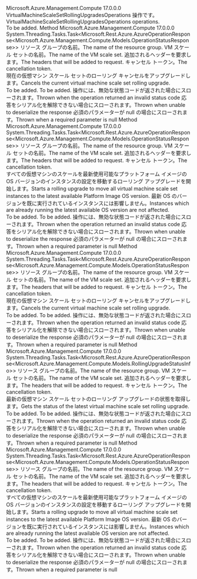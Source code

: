 <Type Name="IVirtualMachineScaleSetRollingUpgradesOperations" FullName="Microsoft.Azure.Management.Compute.IVirtualMachineScaleSetRollingUpgradesOperations">
  <TypeSignature Language="C#" Value="public interface IVirtualMachineScaleSetRollingUpgradesOperations" />
  <TypeSignature Language="ILAsm" Value=".class public interface auto ansi abstract IVirtualMachineScaleSetRollingUpgradesOperations" />
  <TypeSignature Language="DocId" Value="T:Microsoft.Azure.Management.Compute.IVirtualMachineScaleSetRollingUpgradesOperations" />
  <TypeSignature Language="VB.NET" Value="Public Interface IVirtualMachineScaleSetRollingUpgradesOperations" />
  <TypeSignature Language="F#" Value="type IVirtualMachineScaleSetRollingUpgradesOperations = interface" />
  <AssemblyInfo>
    <AssemblyName>Microsoft.Azure.Management.Compute</AssemblyName>
    <AssemblyVersion>17.0.0.0</AssemblyVersion>
  </AssemblyInfo>
  <Interfaces />
  <Docs>
    <summary>
            <span data-ttu-id="a6894-101">VirtualMachineScaleSetRollingUpgradesOperations 操作です。</span><span class="sxs-lookup"><span data-stu-id="a6894-101">VirtualMachineScaleSetRollingUpgradesOperations operations.</span></span>
            </summary>
    <remarks>To be added.</remarks>
  </Docs>
  <Members>
    <Member MemberName="BeginCancelWithHttpMessagesAsync">
      <MemberSignature Language="C#" Value="public System.Threading.Tasks.Task&lt;Microsoft.Rest.Azure.AzureOperationResponse&lt;Microsoft.Azure.Management.Compute.Models.OperationStatusResponse&gt;&gt; BeginCancelWithHttpMessagesAsync (string resourceGroupName, string vmScaleSetName, System.Collections.Generic.Dictionary&lt;string,System.Collections.Generic.List&lt;string&gt;&gt; customHeaders = null, System.Threading.CancellationToken cancellationToken = null);" />
      <MemberSignature Language="ILAsm" Value=".method public hidebysig newslot virtual instance class System.Threading.Tasks.Task`1&lt;class Microsoft.Rest.Azure.AzureOperationResponse`1&lt;class Microsoft.Azure.Management.Compute.Models.OperationStatusResponse&gt;&gt; BeginCancelWithHttpMessagesAsync(string resourceGroupName, string vmScaleSetName, class System.Collections.Generic.Dictionary`2&lt;string, class System.Collections.Generic.List`1&lt;string&gt;&gt; customHeaders, valuetype System.Threading.CancellationToken cancellationToken) cil managed" />
      <MemberSignature Language="DocId" Value="M:Microsoft.Azure.Management.Compute.IVirtualMachineScaleSetRollingUpgradesOperations.BeginCancelWithHttpMessagesAsync(System.String,System.String,System.Collections.Generic.Dictionary{System.String,System.Collections.Generic.List{System.String}},System.Threading.CancellationToken)" />
      <MemberSignature Language="F#" Value="abstract member BeginCancelWithHttpMessagesAsync : string * string * System.Collections.Generic.Dictionary&lt;string, System.Collections.Generic.List&lt;string&gt;&gt; * System.Threading.CancellationToken -&gt; System.Threading.Tasks.Task&lt;Microsoft.Rest.Azure.AzureOperationResponse&lt;Microsoft.Azure.Management.Compute.Models.OperationStatusResponse&gt;&gt;" Usage="iVirtualMachineScaleSetRollingUpgradesOperations.BeginCancelWithHttpMessagesAsync (resourceGroupName, vmScaleSetName, customHeaders, cancellationToken)" />
      <MemberType>Method</MemberType>
      <AssemblyInfo>
        <AssemblyName>Microsoft.Azure.Management.Compute</AssemblyName>
        <AssemblyVersion>17.0.0.0</AssemblyVersion>
      </AssemblyInfo>
      <ReturnValue>
        <ReturnType>System.Threading.Tasks.Task&lt;Microsoft.Rest.Azure.AzureOperationResponse&lt;Microsoft.Azure.Management.Compute.Models.OperationStatusResponse&gt;&gt;</ReturnType>
      </ReturnValue>
      <Parameters>
        <Parameter Name="resourceGroupName" Type="System.String" />
        <Parameter Name="vmScaleSetName" Type="System.String" />
        <Parameter Name="customHeaders" Type="System.Collections.Generic.Dictionary&lt;System.String,System.Collections.Generic.List&lt;System.String&gt;&gt;" />
        <Parameter Name="cancellationToken" Type="System.Threading.CancellationToken" />
      </Parameters>
      <Docs>
        <param name="resourceGroupName">
            <span data-ttu-id="a6894-102">リソース グループの名前。</span><span class="sxs-lookup"><span data-stu-id="a6894-102">The name of the resource group.</span></span>
            </param>
        <param name="vmScaleSetName">
            <span data-ttu-id="a6894-103">VM スケール セットの名前。</span><span class="sxs-lookup"><span data-stu-id="a6894-103">The name of the VM scale set.</span></span>
            </param>
        <param name="customHeaders">
            <span data-ttu-id="a6894-104">追加されるヘッダーを要求します。</span><span class="sxs-lookup"><span data-stu-id="a6894-104">The headers that will be added to request.</span></span>
            </param>
        <param name="cancellationToken">
            <span data-ttu-id="a6894-105">キャンセル トークン。</span><span class="sxs-lookup"><span data-stu-id="a6894-105">The cancellation token.</span></span>
            </param>
        <summary>
            <span data-ttu-id="a6894-106">現在の仮想マシン スケール セットのローリング キャンセルをアップグレードします。</span><span class="sxs-lookup"><span data-stu-id="a6894-106">Cancels the current virtual machine scale set rolling upgrade.</span></span>
            </summary>
        <returns>To be added.</returns>
        <remarks>To be added.</remarks>
        <exception cref="T:Microsoft.Rest.Azure.CloudException">
            <span data-ttu-id="a6894-107">操作には、無効な状態コードが返された場合にスローされます。</span><span class="sxs-lookup"><span data-stu-id="a6894-107">Thrown when the operation returned an invalid status code</span></span>
            </exception>
        <exception cref="T:Microsoft.Rest.SerializationException">
            <span data-ttu-id="a6894-108">応答をシリアル化を解除できない場合にスローされます。</span><span class="sxs-lookup"><span data-stu-id="a6894-108">Thrown when unable to deserialize the response</span></span>
            </exception>
        <exception cref="T:Microsoft.Rest.ValidationException">
            <span data-ttu-id="a6894-109">必須のパラメーターが null の場合にスローされます。</span><span class="sxs-lookup"><span data-stu-id="a6894-109">Thrown when a required parameter is null</span></span>
            </exception>
      </Docs>
    </Member>
    <Member MemberName="BeginStartOSUpgradeWithHttpMessagesAsync">
      <MemberSignature Language="C#" Value="public System.Threading.Tasks.Task&lt;Microsoft.Rest.Azure.AzureOperationResponse&lt;Microsoft.Azure.Management.Compute.Models.OperationStatusResponse&gt;&gt; BeginStartOSUpgradeWithHttpMessagesAsync (string resourceGroupName, string vmScaleSetName, System.Collections.Generic.Dictionary&lt;string,System.Collections.Generic.List&lt;string&gt;&gt; customHeaders = null, System.Threading.CancellationToken cancellationToken = null);" />
      <MemberSignature Language="ILAsm" Value=".method public hidebysig newslot virtual instance class System.Threading.Tasks.Task`1&lt;class Microsoft.Rest.Azure.AzureOperationResponse`1&lt;class Microsoft.Azure.Management.Compute.Models.OperationStatusResponse&gt;&gt; BeginStartOSUpgradeWithHttpMessagesAsync(string resourceGroupName, string vmScaleSetName, class System.Collections.Generic.Dictionary`2&lt;string, class System.Collections.Generic.List`1&lt;string&gt;&gt; customHeaders, valuetype System.Threading.CancellationToken cancellationToken) cil managed" />
      <MemberSignature Language="DocId" Value="M:Microsoft.Azure.Management.Compute.IVirtualMachineScaleSetRollingUpgradesOperations.BeginStartOSUpgradeWithHttpMessagesAsync(System.String,System.String,System.Collections.Generic.Dictionary{System.String,System.Collections.Generic.List{System.String}},System.Threading.CancellationToken)" />
      <MemberSignature Language="F#" Value="abstract member BeginStartOSUpgradeWithHttpMessagesAsync : string * string * System.Collections.Generic.Dictionary&lt;string, System.Collections.Generic.List&lt;string&gt;&gt; * System.Threading.CancellationToken -&gt; System.Threading.Tasks.Task&lt;Microsoft.Rest.Azure.AzureOperationResponse&lt;Microsoft.Azure.Management.Compute.Models.OperationStatusResponse&gt;&gt;" Usage="iVirtualMachineScaleSetRollingUpgradesOperations.BeginStartOSUpgradeWithHttpMessagesAsync (resourceGroupName, vmScaleSetName, customHeaders, cancellationToken)" />
      <MemberType>Method</MemberType>
      <AssemblyInfo>
        <AssemblyName>Microsoft.Azure.Management.Compute</AssemblyName>
        <AssemblyVersion>17.0.0.0</AssemblyVersion>
      </AssemblyInfo>
      <ReturnValue>
        <ReturnType>System.Threading.Tasks.Task&lt;Microsoft.Rest.Azure.AzureOperationResponse&lt;Microsoft.Azure.Management.Compute.Models.OperationStatusResponse&gt;&gt;</ReturnType>
      </ReturnValue>
      <Parameters>
        <Parameter Name="resourceGroupName" Type="System.String" />
        <Parameter Name="vmScaleSetName" Type="System.String" />
        <Parameter Name="customHeaders" Type="System.Collections.Generic.Dictionary&lt;System.String,System.Collections.Generic.List&lt;System.String&gt;&gt;" />
        <Parameter Name="cancellationToken" Type="System.Threading.CancellationToken" />
      </Parameters>
      <Docs>
        <param name="resourceGroupName">
            <span data-ttu-id="a6894-110">リソース グループの名前。</span><span class="sxs-lookup"><span data-stu-id="a6894-110">The name of the resource group.</span></span>
            </param>
        <param name="vmScaleSetName">
            <span data-ttu-id="a6894-111">VM スケール セットの名前。</span><span class="sxs-lookup"><span data-stu-id="a6894-111">The name of the VM scale set.</span></span>
            </param>
        <param name="customHeaders">
            <span data-ttu-id="a6894-112">追加されるヘッダーを要求します。</span><span class="sxs-lookup"><span data-stu-id="a6894-112">The headers that will be added to request.</span></span>
            </param>
        <param name="cancellationToken">
            <span data-ttu-id="a6894-113">キャンセル トークン。</span><span class="sxs-lookup"><span data-stu-id="a6894-113">The cancellation token.</span></span>
            </param>
        <summary>
            <span data-ttu-id="a6894-114">すべての仮想マシンのスケールを最新使用可能なプラットフォーム イメージの OS バージョンのインスタンスの設定を移動するローリング アップグレードを開始します。</span><span class="sxs-lookup"><span data-stu-id="a6894-114">Starts a rolling upgrade to move all virtual machine scale set instances to the latest available Platform Image OS version.</span></span>
            <span data-ttu-id="a6894-115">最新 OS のバージョンを既に実行されているインスタンスには影響しません。</span><span class="sxs-lookup"><span data-stu-id="a6894-115">Instances which are already running the latest available OS version are not affected.</span></span>
            </summary>
        <returns>To be added.</returns>
        <remarks>To be added.</remarks>
        <exception cref="T:Microsoft.Rest.Azure.CloudException">
            <span data-ttu-id="a6894-116">操作には、無効な状態コードが返された場合にスローされます。</span><span class="sxs-lookup"><span data-stu-id="a6894-116">Thrown when the operation returned an invalid status code</span></span>
            </exception>
        <exception cref="T:Microsoft.Rest.SerializationException">
            <span data-ttu-id="a6894-117">応答をシリアル化を解除できない場合にスローされます。</span><span class="sxs-lookup"><span data-stu-id="a6894-117">Thrown when unable to deserialize the response</span></span>
            </exception>
        <exception cref="T:Microsoft.Rest.ValidationException">
            <span data-ttu-id="a6894-118">必須のパラメーターが null の場合にスローされます。</span><span class="sxs-lookup"><span data-stu-id="a6894-118">Thrown when a required parameter is null</span></span>
            </exception>
      </Docs>
    </Member>
    <Member MemberName="CancelWithHttpMessagesAsync">
      <MemberSignature Language="C#" Value="public System.Threading.Tasks.Task&lt;Microsoft.Rest.Azure.AzureOperationResponse&lt;Microsoft.Azure.Management.Compute.Models.OperationStatusResponse&gt;&gt; CancelWithHttpMessagesAsync (string resourceGroupName, string vmScaleSetName, System.Collections.Generic.Dictionary&lt;string,System.Collections.Generic.List&lt;string&gt;&gt; customHeaders = null, System.Threading.CancellationToken cancellationToken = null);" />
      <MemberSignature Language="ILAsm" Value=".method public hidebysig newslot virtual instance class System.Threading.Tasks.Task`1&lt;class Microsoft.Rest.Azure.AzureOperationResponse`1&lt;class Microsoft.Azure.Management.Compute.Models.OperationStatusResponse&gt;&gt; CancelWithHttpMessagesAsync(string resourceGroupName, string vmScaleSetName, class System.Collections.Generic.Dictionary`2&lt;string, class System.Collections.Generic.List`1&lt;string&gt;&gt; customHeaders, valuetype System.Threading.CancellationToken cancellationToken) cil managed" />
      <MemberSignature Language="DocId" Value="M:Microsoft.Azure.Management.Compute.IVirtualMachineScaleSetRollingUpgradesOperations.CancelWithHttpMessagesAsync(System.String,System.String,System.Collections.Generic.Dictionary{System.String,System.Collections.Generic.List{System.String}},System.Threading.CancellationToken)" />
      <MemberSignature Language="F#" Value="abstract member CancelWithHttpMessagesAsync : string * string * System.Collections.Generic.Dictionary&lt;string, System.Collections.Generic.List&lt;string&gt;&gt; * System.Threading.CancellationToken -&gt; System.Threading.Tasks.Task&lt;Microsoft.Rest.Azure.AzureOperationResponse&lt;Microsoft.Azure.Management.Compute.Models.OperationStatusResponse&gt;&gt;" Usage="iVirtualMachineScaleSetRollingUpgradesOperations.CancelWithHttpMessagesAsync (resourceGroupName, vmScaleSetName, customHeaders, cancellationToken)" />
      <MemberType>Method</MemberType>
      <AssemblyInfo>
        <AssemblyName>Microsoft.Azure.Management.Compute</AssemblyName>
        <AssemblyVersion>17.0.0.0</AssemblyVersion>
      </AssemblyInfo>
      <ReturnValue>
        <ReturnType>System.Threading.Tasks.Task&lt;Microsoft.Rest.Azure.AzureOperationResponse&lt;Microsoft.Azure.Management.Compute.Models.OperationStatusResponse&gt;&gt;</ReturnType>
      </ReturnValue>
      <Parameters>
        <Parameter Name="resourceGroupName" Type="System.String" />
        <Parameter Name="vmScaleSetName" Type="System.String" />
        <Parameter Name="customHeaders" Type="System.Collections.Generic.Dictionary&lt;System.String,System.Collections.Generic.List&lt;System.String&gt;&gt;" />
        <Parameter Name="cancellationToken" Type="System.Threading.CancellationToken" />
      </Parameters>
      <Docs>
        <param name="resourceGroupName">
            <span data-ttu-id="a6894-119">リソース グループの名前。</span><span class="sxs-lookup"><span data-stu-id="a6894-119">The name of the resource group.</span></span>
            </param>
        <param name="vmScaleSetName">
            <span data-ttu-id="a6894-120">VM スケール セットの名前。</span><span class="sxs-lookup"><span data-stu-id="a6894-120">The name of the VM scale set.</span></span>
            </param>
        <param name="customHeaders">
            <span data-ttu-id="a6894-121">追加されるヘッダーを要求します。</span><span class="sxs-lookup"><span data-stu-id="a6894-121">The headers that will be added to request.</span></span>
            </param>
        <param name="cancellationToken">
            <span data-ttu-id="a6894-122">キャンセル トークン。</span><span class="sxs-lookup"><span data-stu-id="a6894-122">The cancellation token.</span></span>
            </param>
        <summary>
            <span data-ttu-id="a6894-123">現在の仮想マシン スケール セットのローリング キャンセルをアップグレードします。</span><span class="sxs-lookup"><span data-stu-id="a6894-123">Cancels the current virtual machine scale set rolling upgrade.</span></span>
            </summary>
        <returns>To be added.</returns>
        <remarks>To be added.</remarks>
        <exception cref="T:Microsoft.Rest.Azure.CloudException">
            <span data-ttu-id="a6894-124">操作には、無効な状態コードが返された場合にスローされます。</span><span class="sxs-lookup"><span data-stu-id="a6894-124">Thrown when the operation returned an invalid status code</span></span>
            </exception>
        <exception cref="T:Microsoft.Rest.SerializationException">
            <span data-ttu-id="a6894-125">応答をシリアル化を解除できない場合にスローされます。</span><span class="sxs-lookup"><span data-stu-id="a6894-125">Thrown when unable to deserialize the response</span></span>
            </exception>
        <exception cref="T:Microsoft.Rest.ValidationException">
            <span data-ttu-id="a6894-126">必須のパラメーターが null の場合にスローされます。</span><span class="sxs-lookup"><span data-stu-id="a6894-126">Thrown when a required parameter is null</span></span>
            </exception>
      </Docs>
    </Member>
    <Member MemberName="GetLatestWithHttpMessagesAsync">
      <MemberSignature Language="C#" Value="public System.Threading.Tasks.Task&lt;Microsoft.Rest.Azure.AzureOperationResponse&lt;Microsoft.Azure.Management.Compute.Models.RollingUpgradeStatusInfo&gt;&gt; GetLatestWithHttpMessagesAsync (string resourceGroupName, string vmScaleSetName, System.Collections.Generic.Dictionary&lt;string,System.Collections.Generic.List&lt;string&gt;&gt; customHeaders = null, System.Threading.CancellationToken cancellationToken = null);" />
      <MemberSignature Language="ILAsm" Value=".method public hidebysig newslot virtual instance class System.Threading.Tasks.Task`1&lt;class Microsoft.Rest.Azure.AzureOperationResponse`1&lt;class Microsoft.Azure.Management.Compute.Models.RollingUpgradeStatusInfo&gt;&gt; GetLatestWithHttpMessagesAsync(string resourceGroupName, string vmScaleSetName, class System.Collections.Generic.Dictionary`2&lt;string, class System.Collections.Generic.List`1&lt;string&gt;&gt; customHeaders, valuetype System.Threading.CancellationToken cancellationToken) cil managed" />
      <MemberSignature Language="DocId" Value="M:Microsoft.Azure.Management.Compute.IVirtualMachineScaleSetRollingUpgradesOperations.GetLatestWithHttpMessagesAsync(System.String,System.String,System.Collections.Generic.Dictionary{System.String,System.Collections.Generic.List{System.String}},System.Threading.CancellationToken)" />
      <MemberSignature Language="F#" Value="abstract member GetLatestWithHttpMessagesAsync : string * string * System.Collections.Generic.Dictionary&lt;string, System.Collections.Generic.List&lt;string&gt;&gt; * System.Threading.CancellationToken -&gt; System.Threading.Tasks.Task&lt;Microsoft.Rest.Azure.AzureOperationResponse&lt;Microsoft.Azure.Management.Compute.Models.RollingUpgradeStatusInfo&gt;&gt;" Usage="iVirtualMachineScaleSetRollingUpgradesOperations.GetLatestWithHttpMessagesAsync (resourceGroupName, vmScaleSetName, customHeaders, cancellationToken)" />
      <MemberType>Method</MemberType>
      <AssemblyInfo>
        <AssemblyName>Microsoft.Azure.Management.Compute</AssemblyName>
        <AssemblyVersion>17.0.0.0</AssemblyVersion>
      </AssemblyInfo>
      <ReturnValue>
        <ReturnType>System.Threading.Tasks.Task&lt;Microsoft.Rest.Azure.AzureOperationResponse&lt;Microsoft.Azure.Management.Compute.Models.RollingUpgradeStatusInfo&gt;&gt;</ReturnType>
      </ReturnValue>
      <Parameters>
        <Parameter Name="resourceGroupName" Type="System.String" />
        <Parameter Name="vmScaleSetName" Type="System.String" />
        <Parameter Name="customHeaders" Type="System.Collections.Generic.Dictionary&lt;System.String,System.Collections.Generic.List&lt;System.String&gt;&gt;" />
        <Parameter Name="cancellationToken" Type="System.Threading.CancellationToken" />
      </Parameters>
      <Docs>
        <param name="resourceGroupName">
            <span data-ttu-id="a6894-127">リソース グループの名前。</span><span class="sxs-lookup"><span data-stu-id="a6894-127">The name of the resource group.</span></span>
            </param>
        <param name="vmScaleSetName">
            <span data-ttu-id="a6894-128">VM スケール セットの名前。</span><span class="sxs-lookup"><span data-stu-id="a6894-128">The name of the VM scale set.</span></span>
            </param>
        <param name="customHeaders">
            <span data-ttu-id="a6894-129">追加されるヘッダーを要求します。</span><span class="sxs-lookup"><span data-stu-id="a6894-129">The headers that will be added to request.</span></span>
            </param>
        <param name="cancellationToken">
            <span data-ttu-id="a6894-130">キャンセル トークン。</span><span class="sxs-lookup"><span data-stu-id="a6894-130">The cancellation token.</span></span>
            </param>
        <summary>
            <span data-ttu-id="a6894-131">最新の仮想マシン スケール セットのローリング アップグレードの状態を取得します。</span><span class="sxs-lookup"><span data-stu-id="a6894-131">Gets the status of the latest virtual machine scale set rolling upgrade.</span></span>
            </summary>
        <returns>To be added.</returns>
        <remarks>To be added.</remarks>
        <exception cref="T:Microsoft.Rest.Azure.CloudException">
            <span data-ttu-id="a6894-132">操作には、無効な状態コードが返された場合にスローされます。</span><span class="sxs-lookup"><span data-stu-id="a6894-132">Thrown when the operation returned an invalid status code</span></span>
            </exception>
        <exception cref="T:Microsoft.Rest.SerializationException">
            <span data-ttu-id="a6894-133">応答をシリアル化を解除できない場合にスローされます。</span><span class="sxs-lookup"><span data-stu-id="a6894-133">Thrown when unable to deserialize the response</span></span>
            </exception>
        <exception cref="T:Microsoft.Rest.ValidationException">
            <span data-ttu-id="a6894-134">必須のパラメーターが null の場合にスローされます。</span><span class="sxs-lookup"><span data-stu-id="a6894-134">Thrown when a required parameter is null</span></span>
            </exception>
      </Docs>
    </Member>
    <Member MemberName="StartOSUpgradeWithHttpMessagesAsync">
      <MemberSignature Language="C#" Value="public System.Threading.Tasks.Task&lt;Microsoft.Rest.Azure.AzureOperationResponse&lt;Microsoft.Azure.Management.Compute.Models.OperationStatusResponse&gt;&gt; StartOSUpgradeWithHttpMessagesAsync (string resourceGroupName, string vmScaleSetName, System.Collections.Generic.Dictionary&lt;string,System.Collections.Generic.List&lt;string&gt;&gt; customHeaders = null, System.Threading.CancellationToken cancellationToken = null);" />
      <MemberSignature Language="ILAsm" Value=".method public hidebysig newslot virtual instance class System.Threading.Tasks.Task`1&lt;class Microsoft.Rest.Azure.AzureOperationResponse`1&lt;class Microsoft.Azure.Management.Compute.Models.OperationStatusResponse&gt;&gt; StartOSUpgradeWithHttpMessagesAsync(string resourceGroupName, string vmScaleSetName, class System.Collections.Generic.Dictionary`2&lt;string, class System.Collections.Generic.List`1&lt;string&gt;&gt; customHeaders, valuetype System.Threading.CancellationToken cancellationToken) cil managed" />
      <MemberSignature Language="DocId" Value="M:Microsoft.Azure.Management.Compute.IVirtualMachineScaleSetRollingUpgradesOperations.StartOSUpgradeWithHttpMessagesAsync(System.String,System.String,System.Collections.Generic.Dictionary{System.String,System.Collections.Generic.List{System.String}},System.Threading.CancellationToken)" />
      <MemberSignature Language="F#" Value="abstract member StartOSUpgradeWithHttpMessagesAsync : string * string * System.Collections.Generic.Dictionary&lt;string, System.Collections.Generic.List&lt;string&gt;&gt; * System.Threading.CancellationToken -&gt; System.Threading.Tasks.Task&lt;Microsoft.Rest.Azure.AzureOperationResponse&lt;Microsoft.Azure.Management.Compute.Models.OperationStatusResponse&gt;&gt;" Usage="iVirtualMachineScaleSetRollingUpgradesOperations.StartOSUpgradeWithHttpMessagesAsync (resourceGroupName, vmScaleSetName, customHeaders, cancellationToken)" />
      <MemberType>Method</MemberType>
      <AssemblyInfo>
        <AssemblyName>Microsoft.Azure.Management.Compute</AssemblyName>
        <AssemblyVersion>17.0.0.0</AssemblyVersion>
      </AssemblyInfo>
      <ReturnValue>
        <ReturnType>System.Threading.Tasks.Task&lt;Microsoft.Rest.Azure.AzureOperationResponse&lt;Microsoft.Azure.Management.Compute.Models.OperationStatusResponse&gt;&gt;</ReturnType>
      </ReturnValue>
      <Parameters>
        <Parameter Name="resourceGroupName" Type="System.String" />
        <Parameter Name="vmScaleSetName" Type="System.String" />
        <Parameter Name="customHeaders" Type="System.Collections.Generic.Dictionary&lt;System.String,System.Collections.Generic.List&lt;System.String&gt;&gt;" />
        <Parameter Name="cancellationToken" Type="System.Threading.CancellationToken" />
      </Parameters>
      <Docs>
        <param name="resourceGroupName">
            <span data-ttu-id="a6894-135">リソース グループの名前。</span><span class="sxs-lookup"><span data-stu-id="a6894-135">The name of the resource group.</span></span>
            </param>
        <param name="vmScaleSetName">
            <span data-ttu-id="a6894-136">VM スケール セットの名前。</span><span class="sxs-lookup"><span data-stu-id="a6894-136">The name of the VM scale set.</span></span>
            </param>
        <param name="customHeaders">
            <span data-ttu-id="a6894-137">追加されるヘッダーを要求します。</span><span class="sxs-lookup"><span data-stu-id="a6894-137">The headers that will be added to request.</span></span>
            </param>
        <param name="cancellationToken">
            <span data-ttu-id="a6894-138">キャンセル トークン。</span><span class="sxs-lookup"><span data-stu-id="a6894-138">The cancellation token.</span></span>
            </param>
        <summary>
            <span data-ttu-id="a6894-139">すべての仮想マシンのスケールを最新使用可能なプラットフォーム イメージの OS バージョンのインスタンスの設定を移動するローリング アップグレードを開始します。</span><span class="sxs-lookup"><span data-stu-id="a6894-139">Starts a rolling upgrade to move all virtual machine scale set instances to the latest available Platform Image OS version.</span></span>
            <span data-ttu-id="a6894-140">最新 OS のバージョンを既に実行されているインスタンスには影響しません。</span><span class="sxs-lookup"><span data-stu-id="a6894-140">Instances which are already running the latest available OS version are not affected.</span></span>
            </summary>
        <returns>To be added.</returns>
        <remarks>To be added.</remarks>
        <exception cref="T:Microsoft.Rest.Azure.CloudException">
            <span data-ttu-id="a6894-141">操作には、無効な状態コードが返された場合にスローされます。</span><span class="sxs-lookup"><span data-stu-id="a6894-141">Thrown when the operation returned an invalid status code</span></span>
            </exception>
        <exception cref="T:Microsoft.Rest.SerializationException">
            <span data-ttu-id="a6894-142">応答をシリアル化を解除できない場合にスローされます。</span><span class="sxs-lookup"><span data-stu-id="a6894-142">Thrown when unable to deserialize the response</span></span>
            </exception>
        <exception cref="T:Microsoft.Rest.ValidationException">
            <span data-ttu-id="a6894-143">必須のパラメーターが null の場合にスローされます。</span><span class="sxs-lookup"><span data-stu-id="a6894-143">Thrown when a required parameter is null</span></span>
            </exception>
      </Docs>
    </Member>
  </Members>
</Type>